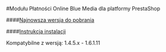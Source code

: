 #Modułu Płatności Online Blue Media dla platformy PrestaShop 

####[Najnowsza wersja do pobrania](https://github.com/bluepayment-plugin/prestashop-plugin/releases/)

####[Instrukcja instalacji](https://github.com/bluepayment-plugin/prestashop-plugin/raw/master/instrukcja.pdf)


Kompatybilne z wersją: 1.4.5.x - 1.6.1.11
